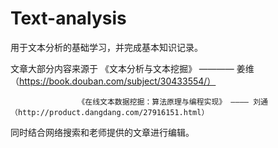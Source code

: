 # Text-analysis
用于文本分析的基础学习，并完成基本知识记录。

文章大部分内容来源于 《文本分析与文本挖掘》 ———— 姜维 （https://book.douban.com/subject/30433554/）
                   
                   
                   《在线文本数据挖掘：算法原理与编程实现》 ———— 刘通  （http://product.dangdang.com/27916151.html）
同时结合网络搜索和老师提供的文章进行编辑。



